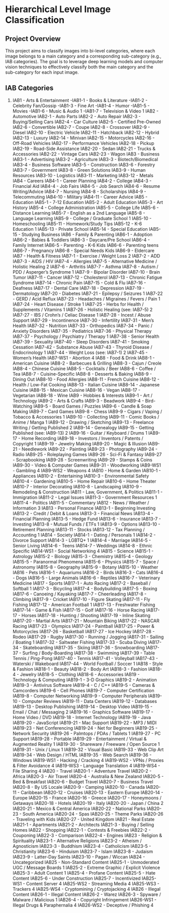 # Hierarchical Level Image Classification

## Project Overview
This project aims to classify images into bi-level categories, where each image belongs to a main category and a corresponding sub-category (e.g., IAB categories). The goal is to leverage deep learning models and computer vision techniques to effectively classify both the main category and the sub-category for each input image.

## IAB Categories
1. IAB1 - Arts & Entertainment
-IAB1-1 - Books & Literature
-IAB1-2 - Celebrity Fan/Gossip
-IAB1-3 - Fine Art
-IAB1-4 - Humor
-IAB1-5 - Movies
-IAB1-6 - Music & Audio 1
-IAB1-7 - Television & Video 1
IAB2 - Automotive
IAB2-1 - Auto Parts
IAB2-2 - Auto Repair
IAB2-3 - Buying/Selling Cars
IAB2-4 - Car Culture
IAB2-5 - Certified Pre-Owned
IAB2-6 - Convertible
IAB2-7 - Coupe
IAB2-8 - Crossover
IAB2-9 - Diesel
IAB2-10 - Electric Vehicle
IAB2-11 - Hatchback
IAB2-12 - Hybrid
IAB2-13 - Luxury
IAB2-14 - Minivan
IAB2-15 - Motorcycles
IAB2-16 - Off-Road Vehicles
IAB2-17 - Performance Vehicles
IAB2-18 - Pickup
IAB2-19 - Road-Side Assistance
IAB2-20 - Sedan
IAB2-21 - Trucks & Accessories
IAB2-22 - Vintage Cars
IAB2-23 - Wagon
IAB3 - Business
IAB3-1 - Advertising
IAB3-2 - Agriculture
IAB3-3 - Biotech/Biomedical
IAB3-4 - Business Software
IAB3-5 - Construction
IAB3-6 - Forestry
IAB3-7 - Government
IAB3-8 - Green Solutions
IAB3-9 - Human Resources
IAB3-10 - Logistics
IAB3-11 - Marketing
IAB3-12 - Metals
IAB4 - Careers
IAB4-1 - Career Planning
IAB4-2 - College
IAB4-3 - Financial Aid
IAB4-4 - Job Fairs
IAB4-5 - Job Search
IAB4-6 - Resume Writing/Advice
IAB4-7 - Nursing
IAB4-8 - Scholarships
IAB4-9 - Telecommuting
IAB4-10 - Military
IAB4-11 - Career Advice
IAB5 - Education
IAB5-1 - 7-12 Education
IAB5-2 - Adult Education
IAB5-3 - Art History
IAB5-4 - College Administration
IAB5-5 - College Life
IAB5-6 - Distance Learning
IAB5-7 - English as a 2nd Language
IAB5-8 - Language Learning
IAB5-9 - College / Graduate School 1
IAB5-10 - Homeschooling
IAB5-11 - Homework/Study Tips
IAB5-12 - K-6 Education 1
IAB5-13 - Private School
IAB5-14 - Special Education
IAB5-15 - Studying Business
IAB6 - Family & Parenting
IAB6-1 - Adoption
IAB6-2 - Babies & Toddlers
IAB6-3 - Daycare/Pre School
IAB6-4 - Family Internet
IAB6-5 - Parenting - K-6 Kids
IAB6-6 - Parenting teens
IAB6-7 - Pregnancy
IAB6-8 - Special Needs Kids
IAB6-9 - Eldercare
IAB7 - Health & Fitness
IAB7-1 - Exercise / Weight Loss 2
IAB7-2 - ADD
IAB7-3 - AIDS / HIV
IAB7-4 - Allergies
IAB7-5 - Alternative Medicine / Holistic Healing 2
IAB7-6 - Arthritis
IAB7-7 - Asthma
IAB7-8 - Autism / PDD / Asperger’s Syndrome 1
IAB7-9 - Bipolar Disorder
IAB7-10 - Brain Tumor
IAB7-11 - Cancer
IAB7-12 - Cholesterol
IAB7-13 - Chronic Fatigue Syndrome
IAB7-14 - Chronic Pain
IAB7-15 - Cold & Flu
IAB7-16 - Deafness
IAB7-17 - Dental Care
IAB7-18 - Depression
IAB7-19 - Dermatology
IAB7-20 - Diabetes
IAB7-21 - Epilepsy / Seizures 1
IAB7-22 - GERD / Acid Reflux
IAB7-23 - Headaches / Migraines / Fevers / Pain 1
IAB7-24 - Heart Disease / Stroke 1
IAB7-25 - Herbs for Health / Supplements / Vitamins 1
IAB7-26 - Holistic Healing (see: IAB7-5) 2
IAB7-27 - IBS / Crohn’s / Celiac Disease 1
IAB7-28 - Incest / Abuse Support
IAB7-29 - Incontinence
IAB7-30 - Infertility
IAB7-31 - Men’s Health
IAB7-32 - Nutrition
IAB7-33 - Orthopedics
IAB7-34 - Panic / Anxiety Disorders
IAB7-35 - Pediatrics
IAB7-36 - Physical Therapy
IAB7-37 - Psychology / Psychiatry / Therapy 1
IAB7-38 - Senior Health
IAB7-39 - Sexuality
IAB7-40 - Sleep Disorders
IAB7-41 - Smoking Cessation
IAB7-42 - Substance Abuse
IAB7-43 - Thyroid Disease / Endocrinology 1
IAB7-44 - Weight Loss (see: IAB7-1) 2
IAB7-45 - Women’s Health
IAB7-WS1 - Abortion 4
IAB8 - Food & Drink
IAB8-1 - American Cuisine
IAB8-2 - Barbecues & Grilling
IAB8-3 - Cajun / Creole
IAB8-4 - Chinese Cuisine
IAB8-5 - Cocktails / Beer
IAB8-6 - Coffee / Tea
IAB8-7 - Cuisine-Specific
IAB8-8 - Desserts & Baking
IAB8-9 - Dining Out
IAB8-10 - Food Allergies
IAB8-11 - French Cuisine
IAB8-12 - Health / Low-Fat Cooking
IAB8-13 - Italian Cuisine
IAB8-14 - Japanese Cuisine
IAB8-15 - Mexican Cuisine
IAB8-16 - Vegan
IAB8-17 - Vegetarian
IAB8-18 - Wine
IAB9 - Hobbies & Interests
IAB9-1 - Art / Technology
IAB9-2 - Arts & Crafts
IAB9-3 - Beadwork
IAB9-4 - Bird-Watching
IAB9-5 - Board Games / Puzzles
IAB9-6 - Candle & Soap Making
IAB9-7 - Card Games
IAB9-8 - Chess
IAB9-9 - Cigars / Vaping / Tobacco & Accessories 1
IAB9-10 - Collecting
IAB9-11 - Comic Books / Anime / Manga 1
IAB9-12 - Drawing / Sketching
IAB9-13 - Freelance Writing / Getting Published 2
IAB9-14 - Genealogy
IAB9-15 - Getting Published (see: IAB9-13) 2
IAB9-16 - Guitar / Keyboard / Drums 1
IAB9-17 - Home Recording
IAB9-18 - Investors / Inventors / Patents / Copyright 1
IAB9-19 - Jewelry Making
IAB9-20 - Magic & Illusion
IAB9-21 - Needlework
IAB9-22 - Painting
IAB9-23 - Photography
IAB9-24 - Radio
IAB9-25 - Roleplaying Games
IAB9-26 - Sci-Fi & Fantasy
IAB9-27 - Scrapbooking
IAB9-28 - Screenwriting
IAB9-29 - Stamps & Coins
IAB9-30 - Video & Computer Games
IAB9-31 - Woodworking
IAB9-WS1 - Gambling 4
IAB9-WS2 - Weapons 4
IAB10 - Home & Garden
IAB10-1 - Appliances
IAB10-2 - Entertaining
IAB10-3 - Environmental Safety
IAB10-4 - Gardening
IAB10-5 - Home Repair
IAB10-6 - Home Theater
IAB10-7 - Interior Decorating
IAB10-8 - Landscaping
IAB10-9 - Remodeling & Construction
IAB11 - Law, Government, & Politics
IAB11-1 - Immigration
IAB11-2 - Legal Issues
IAB11-3 - Government Resources 1
IAB11-4 - Politics
IAB11-5 - Commentary
IAB12 - News / Weather / Information 3
IAB13 - Personal Finance
IAB13-1 - Beginning Investing
IAB13-2 - Credit / Debit & Loans
IAB13-3 - Financial News
IAB13-4 - Financial Planning
IAB13-5 - Hedge Fund
IAB13-6 - Insurance
IAB13-7 - Investing
IAB13-8 - Mutual Funds / ETFs 1
IAB13-9 - Options
IAB13-10 - Retirement Planning
IAB13-11 - Stocks
IAB13-12 - Tax Planning / Accounting 1
IAB14 - Society
IAB14-1 - Dating / Personals 1
IAB14-2 - Divorce Support
IAB14-3 - LGBTQ+ 1
IAB14-4 - Marriage
IAB14-5 - Senior Living
IAB14-6 - Teens
IAB14-7 - Weddings
IAB14-8 - Ethnic Specific
IAB14-WS1 - Social Networking 4
IAB15 - Science
IAB15-1 - Astrology
IAB15-2 - Biology
IAB15-3 - Chemistry
IAB15-4 - Geology
IAB15-5 - Paranormal Phenomena
IAB15-6 - Physics
IAB15-7 - Space / Astronomy
IAB15-8 - Geography
IAB15-9 - Botany
IAB15-10 - Weather
IAB16 - Pets
IAB16-1 - Aquariums
IAB16-2 - Birds
IAB16-3 - Cats
IAB16-4 - Dogs
IAB16-5 - Large Animals
IAB16-6 - Reptiles
IAB16-7 - Veterinary Medicine
IAB17 - Sports
IAB17-1 - Auto Racing
IAB17-2 - Baseball / Softball 1
IAB17-3 - Bicycling
IAB17-4 - Bodybuilding
IAB17-5 - Boxing
IAB17-6 - Canoeing / Kayaking
IAB17-7 - Cheerleading
IAB17-8 - Climbing
IAB17-9 - Cricket
IAB17-10 - Figure Skating
IAB17-11 - Fly Fishing
IAB17-12 - American Football 1
IAB17-13 - Freshwater Fishing
IAB17-14 - Game & Fish
IAB17-15 - Golf
IAB17-16 - Horse Racing
IAB17-17 - Horses
IAB17-18 - Hunting / Shooting
IAB17-19 - Inline Skating
IAB17-20 - Martial Arts
IAB17-21 - Mountain Biking
IAB17-22 - NASCAR Racing
IAB17-23 - Olympics
IAB17-24 - Paintball
IAB17-25 - Power & Motorcycles
IAB17-26 - Basketball
IAB17-27 - Ice Hockey
IAB17-28 - Rodeo
IAB17-29 - Rugby
IAB17-30 - Running / Jogging
IAB17-31 - Sailing / Boating 1
IAB17-32 - Saltwater Fishing
IAB17-33 - Scuba Diving
IAB17-34 - Skateboarding
IAB17-35 - Skiing
IAB17-36 - Snowboarding
IAB17-37 - Surfing / Body-Boarding
IAB17-38 - Swimming
IAB17-39 - Table Tennis / Ping-Pong
IAB17-40 - Tennis
IAB17-41 - Volleyball
IAB17-43 - Waterski / Wakeboard
IAB17-44 - World Football / Soccer 1
IAB18 - Style & Fashion
IAB18-1 - Beauty
IAB18-2 - Body Art
IAB18-3 - Fashion
IAB18-4 - Jewelry
IAB18-5 - Clothing
IAB18-6 - Accessories
IAB19 - Technology & Computing
IAB19-1 - 3-D Graphics
IAB19-2 - Animation
IAB19-3 - Antivirus Software
IAB19-4 - C / C++
IAB19-5 - Cameras & Camcorders
IAB19-6 - Cell Phones
IAB19-7 - Computer Certification
IAB19-8 - Computer Networking
IAB19-9 - Computer Peripherals
IAB19-10 - Computer Reviews
IAB19-11 - Data Centers
IAB19-12 - Databases
IAB19-13 - Desktop Publishing
IAB19-14 - Desktop Video
IAB19-15 - Email / Chat / Messaging 2
IAB19-16 - Graphics Software
IAB19-17 - Home Video / DVD
IAB19-18 - Internet Technology
IAB19-19 - Java
IAB19-20 - JavaScript
IAB19-21 - Mac Support
IAB19-22 - MP3 / MIDI
IAB19-23 - Net Conferencing
IAB19-24 - Net for Beginners
IAB19-25 - Network Security
IAB19-26 - Palmtops / PDAs / Tablets 1
IAB19-27 - PC Support
IAB19-28 - Portable
IAB19-29 - Entertainment / Virtual & Augmented Reality 1
IAB19-30 - Shareware / Freeware / Open Source 1
IAB19-31 - Unix / Linux 1
IAB19-32 - Visual Basic
IAB19-33 - Web Clip Art
IAB19-34 - Web Design / HTML
IAB19-35 - Web Search
IAB19-36 - Windows
IAB19-WS1 - Hacking / Cracking 4
IAB19-WS2 - VPNs / Proxies & Filter Avoidance 4
IAB19-WS3 - Language Translation 4
IAB19-WS4 - File Sharing 4
IAB20 - Travel
IAB20-1 - Adventure Travel
IAB20-2 - Africa
IAB20-3 - Air Travel
IAB20-4 - Australia & New Zealand
IAB20-5 - Bed & Breakfast
IAB20-6 - Budget Travel
IAB20-7 - Business Travel
IAB20-8 - By US Locale
IAB20-9 - Camping
IAB20-10 - Canada
IAB20-11 - Caribbean
IAB20-12 - Cruises
IAB20-13 - Eastern Europe
IAB20-14 - Europe
IAB20-15 - France
IAB20-16 - Greece
IAB20-17 - Honeymoons / Getaways
IAB20-18 - Hotels
IAB20-19 - Italy
IAB20-20 - Japan / China 2
IAB20-21 - Mexico & Central America
IAB20-22 - National Parks
IAB20-23 - South America
IAB20-24 - Spas
IAB20-25 - Theme Parks
IAB20-26 - Traveling with Kids
IAB20-27 - United Kingdom
IAB21 - Real Estate
IAB21-1 - Apartments
IAB21-2 - Architects
IAB21-3 - Buying / Selling Homes
IAB22 - Shopping
IAB22-1 - Contests & Freebies
IAB22-2 - Couponing
IAB22-3 - Comparison
IAB22-4 - Engines
IAB23 - Religion & Spirituality
IAB23-1 - Alternative Religions
IAB23-2 - Atheism / Agnosticism
IAB23-3 - Buddhism
IAB23-4 - Catholicism
IAB23-5 - Christianity
IAB23-6 - Hinduism
IAB23-7 - Islam
IAB23-8 - Judaism
IAB23-9 - Latter-Day Saints
IAB23-10 - Pagan / Wiccan
IAB24 - Uncategorized
IAB25 - Non-Standard Content
IAB25-1 - Unmoderated UGC / Message Boards 1
IAB25-2 - Extreme Graphic / Explicit Violence
IAB25-3 - Adult Content 1
IAB25-4 - Profane Content
IAB25-5 - Hate Content
IAB25-6 - Under Construction
IAB25-7 - Incentivized
IAB25-WS1 - Content Server 4
IAB25-WS2 - Streaming Media 4
IAB25-WS3 - Trackers 4
IAB25-WS4 - Cryptomining / Cryptojacking 4
IAB26 - Illegal Content
IAB26-1 - Illegal Content
IAB26-2 - Warez
IAB26-3 - Spyware / Malware / Malicious 1
IAB26-4 - Copyright Infringement
IAB26-WS1 - Illegal Drugs & Paraphernalia 4
IAB26-WS2 - Deceptive / Phishing 4

